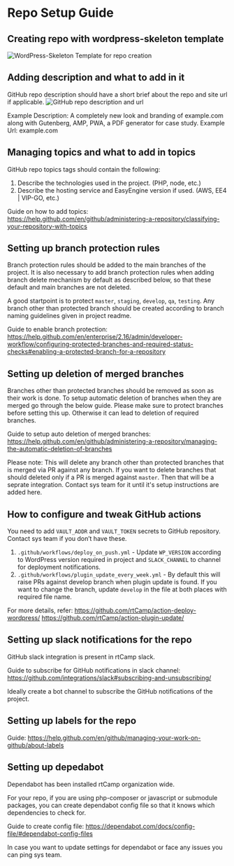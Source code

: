 # Repo Setup Guide

## Creating repo with wordpress-skeleton template

![WordPress-Skeleton Template for repo creation](https://user-images.githubusercontent.com/25586785/70203131-efb2b180-1741-11ea-9bb4-3e7790bf3832.png)

## Adding description and what to add in it

GitHub repo description should have a short brief about the repo and site url if applicable.
![GitHub repo description and url](https://user-images.githubusercontent.com/42698168/70128800-8c724200-16a3-11ea-9c21-57c408cb86ec.png)

Example Description: A completely new look and branding of example.com along with Gutenberg, AMP, PWA, a PDF generator for case study.
Example Url: example.com

## Managing topics and what to add in topics

GitHub repo topics tags should contain the following:
1. Describe the technologies used in the project. (PHP, node, etc.)
2. Describe the hosting service and EasyEngine version if used. (AWS, EE4 | VIP-GO, etc.)

Guide on how to add topics: https://help.github.com/en/github/administering-a-repository/classifying-your-repository-with-topics

## Setting up branch protection rules

Branch protection rules should be added to the main branches of the project. It is also necessary to add branch protection rules when adding branch delete mechanism by default as described below, so that these default and main branches are not deleted. 

A good startpoint is to protect `master`, `staging`, `develop`, `qa`, `testing`.
Any branch other than protected branch should be created according to branch naming guidelines given in project readme.

Guide to enable branch protection: https://help.github.com/en/enterprise/2.16/admin/developer-workflow/configuring-protected-branches-and-required-status-checks#enabling-a-protected-branch-for-a-repository

## Setting up deletion of merged branches

Branches other than protected branches should be removed as soon as their work is done. To setup automatic deletion of branches when they are merged go through the below guide. Please make sure to protect branches before setting this up. Otherwise it can lead to deletion of required branches.

Guide to setup auto deletion of merged branches: https://help.github.com/en/github/administering-a-repository/managing-the-automatic-deletion-of-branches

Please note: This will delete any branch other than protected branches that is merged via PR against any branch. If you want to delete branches that should deleted only if a PR is merged against `master`. Then that will be a seprate integration. Contact sys team for it until it's setup instructions are added here.

## How to configure and tweak GitHub actions

You need to add `VAULT_ADDR` and `VAULT_TOKEN` secrets to GitHub repository. Contact sys team if you don’t have these.

1. `.github/workflows/deploy_on_push.yml` - Update `WP_VERSION` according to WordPress version required in project and `SLACK_CHANNEL` to channel for deployment notifications.
2. `.github/workflows/plugin_update_every_week.yml` - By default this will raise PRs against develop branch when plugin update is found. If you want to change the branch, update `develop` in the file at both places with required file name.

For more details, refer:
https://github.com/rtCamp/action-deploy-wordpress/
https://github.com/rtCamp/action-plugin-update/

## Setting up slack notifications for the repo

GitHub slack integration is present in rtCamp slack. 

Guide to subscribe for GitHub notifications in slack channel: https://github.com/integrations/slack#subscribing-and-unsubscribing/

Ideally create a bot channel to subscribe the GitHub notifications of the project.

## Setting up labels for the repo

Guide: https://help.github.com/en/github/managing-your-work-on-github/about-labels

## Setting up depedabot

Dependabot has been installed rtCamp organization wide.

For your repo, if you are using php-composer or javascript or submodule packages, you can create dependabot config file so that it knows which dependencies to check for.

Guide to create config file: https://dependabot.com/docs/config-file/#dependabot-config-files

In case you want to update settings for dependabot or face any issues you can ping sys team.
